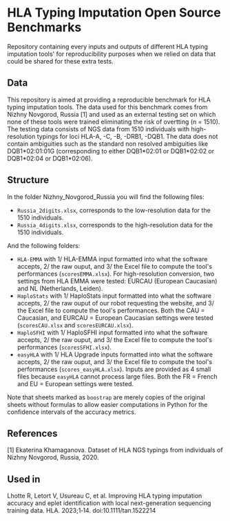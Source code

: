 # HLA Typing Imputation Open Source Benchmarks
Repository containing every inputs and outputs of different HLA typing imputation tools' for 
reproducibility purposes when we relied on data that could be shared for these extra tests.

## Data
This repository is aimed at providing a reproducible benchmark for HLA typing imputation tools. The data
used for this benchmark comes from Nizhny Novgorod, Russia [1] and used as an external testing set on which
none of these tools were trained eliminating the risk of overtting (n = 1510). The testing data consists of NGS
data from 1510 individuals with high-resolution typings for loci HLA-A, -C, -B, -DRB1, -DQB1. The data does not contain
ambiguities such as the standard non resolved ambiguities like DQB1\*02:01:01G (corresponding to either DQB1\*02:01 or 
DQB1\*02:02 or DQB1\*02:04 or DQB1\*02:06). 

## Structure
In the folder Nizhny_Novgorod_Russia you will find the following files:

- `Russia_2digits.xlsx`, corresponds to the low-resolution data for the 1510 individuals.
- `Russia_4digits.xlsx`, corresponds to the high-resolution data for the 1510 individuals.


And the following folders:

- `HLA-EMMA` with 1/ HLA-EMMA input formatted into what the software accepts, 2/ the raw ouput, and 3/ the Excel file to
compute the tool's performances (`scoresEMMA.xlsx`). For high-resolution conversion, two settings from HLA EMMA were 
tested: EURCAU (European Caucasian) and NL (Netherlands, Leiden).
- `HaploStats` with 1/ HaploStats input formatted into what the software accepts, 2/ the raw ouput of our robot requesting
the website, and 3/ the Excel file to compute the tool's performances. Both the CAU = Caucasian, and EURCAU = European 
Caucasian settings were tested (`scoresCAU.xlsx` and `scoresEURCAU.xlsx`).
- `HaploSFHI` with 1/ HaploSFHI input formatted into what the software accepts, 2/ the raw ouput, and 3/ the Excel file to
compute the tool's performances (`scoresSFHI.xlsx`).
- `easyHLA` with 1/ HLA Upgrade inputs formatted into what the software accepts, 2/ the raw ouput, and 3/ the Excel file to
compute the tool's performances (`scores_easyHLA.xlsx`). Inputs are provided as 4 small files because `easyHLA` cannot
process large files. Both the FR = French and EU = European settings were tested.

Note that sheets marked as `boostrap` are merely copies of the original sheets without formulas to allow easier 
computations in Python for the confidence intervals of the accuracy metrics.

## References
[1] Ekaterina Khamaganova. Dataset of HLA NGS typings from individuals of Nizhny Novgorod, Russia, 2020.

## Used in
Lhotte R, Letort V, Usureau C, et al. Improving HLA typing imputation accuracy and eplet identification with local next-generation sequencing training data. HLA. 2023;1‐14. doi:10.1111/tan.1522214
